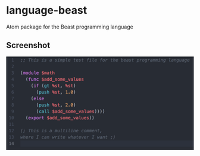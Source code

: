 # language-beast
Atom package for the Beast programming language

## Screenshot

![A screenshot of the Beast syntax][screenshot]

[screenshot]: https://raw.githubusercontent.com/bakervm/language-beast/master/screenshot.png
